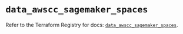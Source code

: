 # `data_awscc_sagemaker_spaces`

Refer to the Terraform Registry for docs: [`data_awscc_sagemaker_spaces`](https://registry.terraform.io/providers/hashicorp/awscc/0.70.0/docs/data-sources/sagemaker_spaces).
